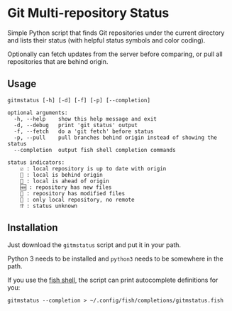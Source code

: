 # Git Multi-repository Status

Simple Python script that finds Git repositories under the current directory and lists their status (with helpful status symbols and color coding).

Optionally can fetch updates from the server before comparing, or pull all repositories that are behind origin.

## Usage

```shell
gitmstatus [-h] [-d] [-f] [-p] [--completion]

optional arguments:
  -h, --help    show this help message and exit
  -d, --debug   print 'git status' output
  -f, --fetch   do a 'git fetch' before status
  -p, --pull    pull branches behind origin instead of showing the status
  --completion  output fish shell completion commands

status indicators:
    ☑️ : local repository is up to date with origin
    🐌 : local is behind origin
    🐇 : local is ahead of origin
    🆕 : repository has new files
    👀 : repository has modified files
    📍 : only local repository, no remote
    ⁉️ : status unknown
```

## Installation

Just download the `gitmstatus` script and put it in your path.

Python 3 needs to be installed and `python3` needs to be somewhere in the path.

If you use the [fish shell](https://fishshell.com/), the script can print autocomplete definitions for you:

    gitmstatus --completion > ~/.config/fish/completions/gitmstatus.fish
